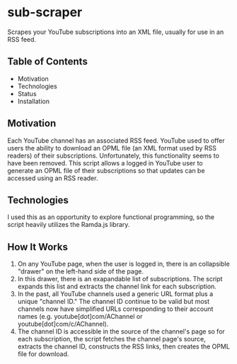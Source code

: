 # sub-scraper
Scrapes your YouTube subscriptions into an XML file, usually for use in an RSS feed. 

## Table of Contents
* Motivation
* Technologies
* Status
* Installation

## Motivation
Each YouTube channel has an associated RSS feed. YouTube used to offer users the ability to download an OPML file (an XML format used by RSS readers) of their subscriptions. Unfortunately, this functionality seems to have been removed. This script allows a logged in YouTube user to generate an OPML file of their subscriptions so that updates can be accessed using an RSS reader.

## Technologies
I used this as an opportunity to explore functional programming, so the script heavily utilizes the Ramda.js library.

## How It Works
1. On any YouTube page, when the user is logged in, there is an collapsible "drawer" on the left-hand side of the page.
2. In this drawer, there is an exapandable list of subscriptions. The script expands this list and extracts the channel link for each subscription.
3. In the past, all YouTube channels used a generic URL format plus a unique "channel ID." The channel ID continue to be valid but most channels now have simplified URLs corresponding to their account names (e.g. youtube[dot]com/AChannel or youtube[dot]com/c/AChannel).
4. The channel ID is accessible in the source of the channel's page so for each subscription, the script fetches the channel page's source, extracts the channel ID, constructs the RSS links, then creates the OPML file for download.
